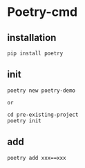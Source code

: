 # Poetry-cmd

## installation

`pip install poetry`

## init

```Shell
poetry new poetry-demo

or

cd pre-existing-project
poetry init
```

## add

`poetry add xxx==xxx`

